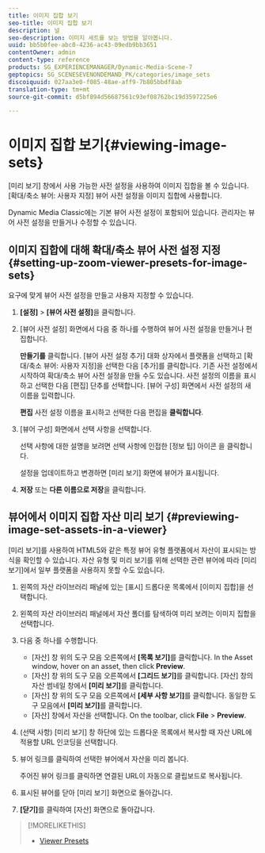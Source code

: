```yaml
---
title: 이미지 집합 보기
seo-title: 이미지 집합 보기
description: 널
seo-description: 이미지 세트를 보는 방법을 알아봅니다.
uuid: bb5b0fee-abc0-4236-ac43-09edb9bb3651
contentOwner: admin
content-type: reference
products: SG_EXPERIENCEMANAGER/Dynamic-Media-Scene-7
geptopics: SG_SCENESEVENONDEMAND_PK/categories/image_sets
discoiquuid: 027aa3e0-f085-48ae-aff9-7b805bbdf8ab
translation-type: tm+mt
source-git-commit: d5bf894d56687561c93ef08762bc19d3597225e6

---
```



# 이미지 집합 보기{#viewing-image-sets}

[미리 보기] 창에서 사용 가능한 사전 설정을 사용하여 이미지 집합을 볼 수 있습니다. [확대/축소 뷰어: 사용자 지정] 뷰어 사전 설정을 이미지 집합에 사용합니다.

Dynamic Media Classic에는 기본 뷰어 사전 설정이 포함되어 있습니다. 관리자는 뷰어 사전 설정을 만들거나 수정할 수 있습니다.

## 이미지 집합에 대해 확대/축소 뷰어 사전 설정 지정 {#setting-up-zoom-viewer-presets-for-image-sets}

요구에 맞게 뷰어 사전 설정을 만들고 사용자 지정할 수 있습니다.

1. **[설정]** > **[뷰어 사전 설정]**&#x200B;을 클릭합니다.
1. [뷰어 사전 설정] 화면에서 다음 중 하나를 수행하여 뷰어 사전 설정을 만들거나 편집합니다.

   **만들기를** 클릭합니다. [뷰어 사전 설정 추가] 대화 상자에서 플랫폼을 선택하고 [확대/축소 뷰어: 사용자 지정]을 선택한 다음 [추가]를 클릭합니다. 기존 사전 설정에서 시작하여 확대/축소 뷰어 사전 설정을 만들 수도 있습니다. 사전 설정의 이름을 표시하고 선택한 다음 [편집] 단추를 선택합니다. [뷰어 구성] 화면에서 사전 설정의 새 이름을 입력합니다.

   **편집** 사전 설정 이름을 표시하고 선택한 다음 편집을 **클릭합니다**.

1. [뷰어 구성] 화면에서 선택 사항을 선택합니다.

   선택 사항에 대한 설명을 보려면 선택 사항에 인접한 [정보 팁] 아이콘 을 클릭합니다.

   설정을 업데이트하고 변경하면 [미리 보기] 화면에 뷰어가 표시됩니다.

1. **저장** 또는 **다른 이름으로 저장**&#x200B;을 클릭합니다.

## 뷰어에서 이미지 집합 자산 미리 보기 {#previewing-image-set-assets-in-a-viewer}

[미리 보기]를 사용하여 HTML5와 같은 특정 뷰어 유형 플랫폼에서 자산이 표시되는 방식을 확인할 수 있습니다. 자산 유형 및 미리 보기를 위해 선택한 관련 뷰어에 따라 [미리 보기]에서 일부 플랫폼을 사용하지 못할 수도 있습니다.

1. 왼쪽의 자산 라이브러리 패널에 있는 [표시] 드롭다운 목록에서 [이미지 집합]을 선택합니다.
1. 왼쪽의 자산 라이브러리 패널에서 자산 폴더를 탐색하여 미리 보려는 이미지 집합을 선택합니다.
1. 다음 중 하나를 수행합니다.

   * [자산] 창 위의 도구 모음 오른쪽에서 **[목록 보기]**&#x200B;를 클릭합니다. In the Asset window, hover on an asset, then click **Preview**.
   * [자산] 창 위의 도구 모음 오른쪽에서 **[그리드 보기]**&#x200B;를 클릭합니다. [자산] 창의 자산 썸네일 창에서 **[미리 보기]**&#x200B;를 클릭합니다.
   * [자산] 창 위의 도구 모음 오른쪽에서 **[세부 사항 보기]**&#x200B;를 클릭합니다. 동일한 도구 모음에서 **[미리 보기]**&#x200B;를 클릭합니다.
   * [자산] 창에서 자산을 선택합니다. On the toolbar, click **File** > **Preview**.

1. (선택 사항) [미리 보기] 창 하단에 있는 드롭다운 목록에서 복사할 때 자산 URL에 적용할 URL 인코딩을 선택합니다.
1. 뷰어 링크를 클릭하여 선택한 뷰어에서 자산을 미리 봅니다.

   주어진 뷰어 링크를 클릭하면 연결된 URL이 자동으로 클립보드로 복사됩니다.

1. 표시된 뷰어를 닫아 [미리 보기] 화면으로 돌아갑니다.
1. **[닫기]**&#x200B;를 클릭하여 [자산] 화면으로 돌아갑니다.

>[!MORELIKETHIS]
>
>* [Viewer Presets](application-setup.md#viewer_presets)

